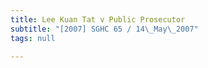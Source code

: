 ```yaml
---
title: Lee Kuan Tat v Public Prosecutor
subtitle: "[2007] SGHC 65 / 14\_May\_2007"
tags: null

---
```


